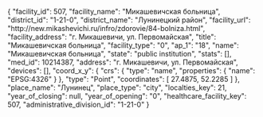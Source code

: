 {
    "facility_id": 507,
    "facility_name": "Микашевичская больница",
    "district_id": "1-21-0",
    "district_name": "Лунинецкий район",
    "facility_url": "http:\/\/new.mikashevichi.ru\/infro\/zdorovie\/84-bolniza.html",
    "facility_address": "г. Микашевичи, ул. Первомайская",
    "title": "Микашевичская больница",
    "facility_type": "0",
    "ap_1": "18",
    "name": "Микашевичская больница",
    "state": "public institution",
    "stats": [],
    "med_id": 10214387,
    "address": "г. Микашевичи, ул. Первомайская",
    "devices": [],
    "coord_x_y": {
        "crs": {
            "type": "name",
            "properties": {
                "name": "EPSG:4326"
            }
        },
        "type": "Point",
        "coordinates": [
            27.4875,
            52.2285
        ]
    },
    "place_name": "Лунинец",
    "place_type": "city",
    "localties_key": 21,
    "year_of_closing": null,
    "year_of_opening": "0",
    "healthcare_facility_key": 507,
    "administrative_division_id": "1-21-0"
}